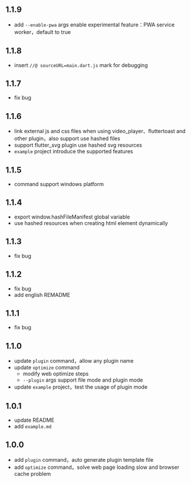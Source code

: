 ## 1.1.9

- add `--enable-pwa` args enable experimental feature：PWA service worker，default to true

## 1.1.8

- insert `//@ sourceURL=main.dart.js` mark for debugging

## 1.1.7

- fix bug

## 1.1.6

- link external js and css files when using video_player、fluttertoast and other plugin，also support
  use hashed files
- support flutter_svg plugin use hashed svg resources
- `example` project introduce the supported features

## 1.1.5

- command support windows platform

## 1.1.4

- export window.hashFileManifest global variable
- use hashed resources when creating html element dynamically

## 1.1.3

- fix bug

## 1.1.2

- fix bug
- add english REMADME

## 1.1.1

- fix bug

## 1.1.0

- update `plugin` command，allow any plugin name
- update `optimize` command
    - modify web optimize steps
    - `--plugin` args support file mode and plugin mode
- update `example` project，test the usage of plugin mode

## 1.0.1

- update README
- add `example.md`

## 1.0.0

- add `plugin` command，auto generate plugin template file
- add `optimize` command，solve web page loading slow and browser cache problem